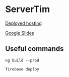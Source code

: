 # ServerTim

[Deployed hosting](https://servertim-a62cc.firebaseapp.com/)

[Google Slides](https://docs.google.com/presentation/d/1eUrkBFRdIqEpTjrRAINmEZqloZ5nAI7IZnvR7oFk2yQ/edit?usp=sharing)

## Useful commands

`ng build --prod`

`firebase deploy`
